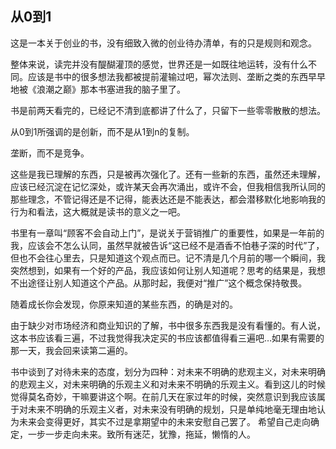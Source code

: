 ## 从0到1

这是一本关于创业的书，没有细致入微的创业待办清单，有的只是规则和观念。

整体来说，读完并没有醍醐灌顶的感觉，世界还是一如既往地运转，没有什么不同。应该是书中的很多想法我都被提前灌输过吧，幂次法则、垄断之类的东西早早地被《浪潮之巅》那本书塞进我的脑子里了。

书是前两天看完的，已经记不清到底都讲了什么了，只留下一些零零散散的想法。

从0到1所强调的是创新，而不是从1到n的复制。

垄断，而不是竞争。

这些是我已理解的东西，只是被再次强化了。还有一些新的东西，虽然还未理解，应该已经沉淀在记忆深处，或许某天会再次涌出，或许不会，但我相信我所认同的那些理念，不管记得还是不记得，能表达还是不能表达，都会潜移默化地影响我的行为和看法，这大概就是读书的意义之一吧。

书里有一章叫“顾客不会自动上门”，是说关于营销推广的重要性，如果是一年前的我，应该会不怎么认同，虽然早就被告诉“这已经不是酒香不怕巷子深的时代”了，但也不会往心里去，只是知道这个观点而已。记不清是几个月前的哪一个瞬间，我突然想到，如果有一个好的产品，我应该如何让别人知道呢？思考的结果是，我想不出途径让别人知道这个产品。从那时起，我便对“推广”这个概念保持敬畏。

随着成长你会发现，你原来知道的某些东西，的确是对的。

由于缺少对市场经济和商业知识的了解，书中很多东西我是没有看懂的。有人说，这本书应该看三遍，不过我觉得我决定买的书应该都值得看三遍吧…如果有需要的那一天，我会回来读第二遍的。

书中谈到了对待未来的态度，划分为四种：对未来不明确的悲观主义，对未来明确的悲观主义，对未来明确的乐观主义和对未来不明确的乐观主义。看到这儿的时候觉得莫名奇妙，干嘛要讲这个啊。在前几天在家过年的时候，突然意识到我应该属于对未来不明确的乐观主义者，对未来没有明确的规划，只是单纯地毫无理由地认为未来会变得更好，其实不过是拿期望中的未来安慰自己罢了。
希望自己走向确定，一步一步走向未来。致所有迷茫，犹豫，拖延，懒惰的人。


